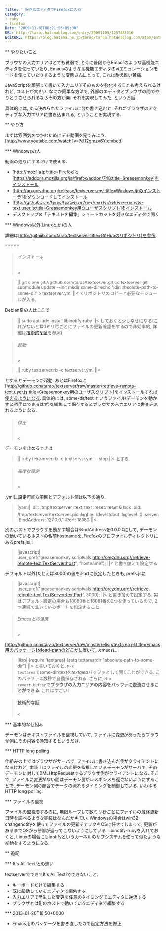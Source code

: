 ```yaml
---
Title: ' 好きなエディタでFirefoxに入力'
Category:
- ruby
- firefox
Date: "2009-11-05T08:21:56+09:00"
URL: http://tarao.hatenablog.com/entry/20091105/1257463316
EditURL: https://blog.hatena.ne.jp/tarao/tarao.hatenablog.com/atom/entry/6653586347149236390
---
```


** やりたいこと

ブラウザの入力エリアはとても貧弱で, とくに普段からEmacsのような高機能エディタを使っていたり, Emacsのような高機能エディタのviエミュレーションモードを使っていたりするような変態さんにとって, これは耐え難い苦痛.

JavaScriptを頑張って書いて入力エリアそのものを強化することも考えられるけれど, コストが大きい. なにか簡単な方法で, 外部のエディタとブラウザの間でやりとりさせられるならその方が楽. それを実現してみた, というお話.

具体的には, ある決められたファイルに何か書き込むと, それがブラウザのアクティブな入力エリアに書き込まれる, ということを実現する.

** やり方

まずは雰囲気をつかむためにデモ動画を見てみよう.
[http://www.youtube.com/watch?v=7eI12gmzv6Y:embed]

*** Windowsの人

動画の通りにするだけで使える.

+ [http://mozilla.jp/:title=Firefox]と[https://addons.mozilla.org/ja/firefox/addon/748:title=Greasemonkey]をインストール
+ [http://up.orezdnu.org/release/textserver.msi:title=Windows用のインストーラ]をダウンロードしてインストール
+ [http://github.com/tarao/textserver/raw/master/retrieve-remote-text.user.js:title=Greasemonkey用のユーザスクリプト]をインストール
+ デスクトップの「テキストを編集」ショートカットを好きなエディタで開く

*** Windows以外(Linuxとか)の人

詳細は[http://github.com/tarao/textserver:title=GitHubのリポジトリ]を参照.

=====
><h6>インストール</h6><

>||
  git clone git://github.com/tarao/textserver.git
  cd textserver
  git submodule update --init
  mkdir some-dir
  echo ':dir: absolute-path-to-some-dir' > textserver.yml
||<
でリポジトリのコピーと必要なモジュールが入る.

Debian系の人はここで
>||
  sudo aptitude install libinotify-ruby
||<
しておくと少し幸せになる(これがないと100ミリ秒ごとにファイルの更新確認をするので非効率的, 詳細は<a href="#textserver-technical">技術的な話</a>を参照).

><h6>起動</h6><

>||
  ruby textserver.rb -c textserver.yml
||<

とするとデーモンが起動. あとはFirefoxに[http://github.com/tarao/textserver/raw/master/retrieve-remote-text.user.js:title=Greasemonkey用のユーザスクリプト]をインストールすれば使えるようになる. 具体的には, some-dir/text というファイル(デーモンを動かすと勝手にできるはず)を編集して保存するとブラウザの入力エリアに書き込まれるようになる.

><h6>停止</h6><

デーモンを止めるときは
>||
  ruby textserver.rb -c textserver.yml --stop
||<
とする.

><h6>高度な設定</h6><

.ymlに設定可能な項目とデフォルト値は以下の通り.
>|yaml|
:dir:      /tmp/textserver
:text:     text
:reset:    reset
:lock:     lock
:pid:      /tmp/textserver/textserver.pid
:logfile:  /dev/stdout
:loglevel: 0
:server:
  :BindAddress: 127.0.0.1
  :Port:        18080
||<

別のホストでブラウザを動かす場合は:BindAddressを0.0.0.0にして, デーモンの動いているホストの名前hostnameを, Firefoxのプロファイルディレクトリにあるprefs.jsに
>|javascript|
user_pref("greasemonkey.scriptvals.http://orezdnu.org//retrieve-remote-text.TextServer:host", "hostname");
||<
と書き加えて設定する.

デフォルト以外(たとえば3000)の値を:Portに設定したときも, prefs.jsに
>|javascript|
user_pref("greasemonkey.scriptvals.http://orezdnu.org//retrieve-remote-text.TextServer:textPort", 3000);
||<
と書き加えて設定する. 実はデフォルト設定の場合も18080番と18081番の2つを使っているので, 2つ連続で空いているポートを指定すること.

><h6>Emacsとの連携</h6><

[http://github.com/tarao/textserver/raw/master/elisp/textarea.el:title=Emacs用のパッケージ]をload-pathのどこかに置いて, .emacsに
>|lisp|
(require 'textarea)
(setq textarea:dir "absolute-path-to-some-dir")
||<
と書いておくと, <code>M-x textarea</code>でsome-dir/textを*textarea*バッファとして開くことができる. このバッファは数秒で自動保存される. さらに, <code>M-x revert-buffer</code>で<b>ブラウザの入力エリアの内容をバッファに逆流させることができる</b>. これはすごい!

><h4 id="textserver-technical">技術的な話</h4><

*** 基本的な仕組み

デーモンはテキストファイルを監視していて, ファイルに変更があったらブラウザ側にその内容を通知するというだけ.

*** HTTP long polling

仕組みの上ではブラウザがサーバで, ファイルに書き込んだ側がクライアントになるけれど, 実装上はファイルの変更を監視しているデーモンがサーバで, そのデーモンに対してXMLHttpRequestするブラウザ側がクライアントになる. そこで, ファイルに変更がない間はデーモン側がレスポンスを返さないようにすることで, デーモン側の都合でデータの流れるタイミングを制御している. いわゆるHTTP long polling.

*** ファイルの監視

ファイルの監視をするのに, 無限ループして数ミリ秒ごとにファイルの最終更新日時を調べるような実装はなんだかキモい. Windowsの場合はwin32-changenotifyを使ってファイルの更新チェックをOSに任せてしまって, 更新があるまでOSから制御が返ってこないようにしている. libinotify-rubyを入れておくと, Linuxの場合にもinotifyというカーネルのサブシステムを使って似たような挙動をするようになる.

** 追記

*** It's All Text!との違い

textserverでできてIt's All Text!でできないこと:
- キーボードだけで編集する
- 既に起動しているエディタで編集する
- 入力エリアで発生した変更を任意のタイミングでエディタに逆流する
- ブラウザとは別のホストで動いているエディタで編集する

*** 2013-01-20T16:50+0000

- Emacs用のパッケージを書き直したので設定方法を修正
